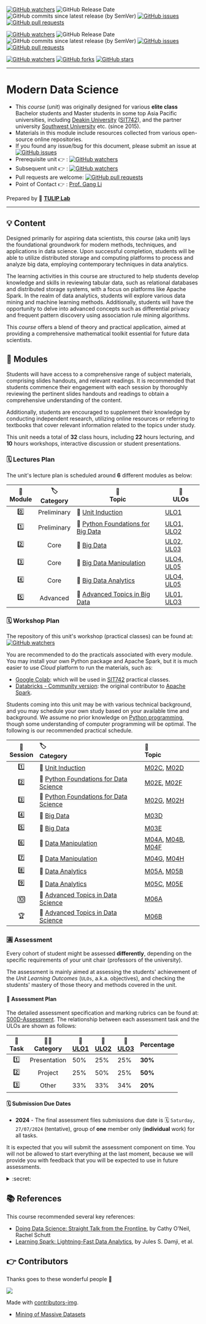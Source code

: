 [![GitHub watchers](https://img.shields.io/badge/tulip--lab-Modern--Data--Science-brightgreen?style=plastic)](https://github.com/tulip-lab/Modern-Data-Science)
![GitHub Release Date](https://img.shields.io/github/release-date/tulip-lab/Modern-Data-Science)
![GitHub commits since latest release (by SemVer)](https://img.shields.io/github/commits-since/tulip-lab/Modern-Data-Science/latest)
[![GitHub issues](https://img.shields.io/github/issues/tulip-lab/Modern-Data-Science)](https://github.com/tulip-lab/Modern-Data-Science/issues)
[![GitHub pull requests](https://img.shields.io/github/issues-pr/tulip-lab/Modern-Data-Science)](https://github.com/tulip-lab/Modern-Data-Science/pulls) 

[![GitHub watchers](https://img.shields.io/badge/tulip--lab-sit742-brightgreen?style=plastic)](https://github.com/tulip-lab/sit742)
![GitHub Release Date](https://img.shields.io/github/release-date/tulip-lab/sit742)
![GitHub commits since latest release (by SemVer)](https://img.shields.io/github/commits-since/tulip-lab/sit742/latest)
[![GitHub issues](https://img.shields.io/github/issues/tulip-lab/sit742)](https://github.com/tulip-lab/sit742/issues)
[![GitHub pull requests](https://img.shields.io/github/issues-pr/tulip-lab/sit742)](https://github.com/tulip-lab/sit742/pulls) 


[![GitHub watchers](https://img.shields.io/github/watchers/tulip-lab/sit742.svg?style=social&label=Watch)](https://GitHub.com/tulip-lab/Modern-Data-Science/watchers/)
[![GitHub forks](https://img.shields.io/github/forks/tulip-lab/sit742.svg?style=social&label=Fork)](https://GitHub.com/tulip-lab/Modern-Data-Science/network/)
[![GitHub stars](https://img.shields.io/github/stars/tulip-lab/sit742.svg?style=social&label=Star)](https://GitHub.com/tulip-lab/Modern-Data-Science/stargazers/)

----

# Modern Data Science

- This *course* (*unit*) was originally designed for various **elite class** Bachelor students and Master students in some top Asia Pacific universities, including [Deakin University](https://www.deakin.edu.au) ([SIT742](https://www.deakin.edu.au/courses/unit?unit=SIT742)), and the partner university [Southwest University](https://www.swu.edu.cn) etc. (since 2015).
- Materials in this module include resources collected from various open-source online repositories.
- If you found any issue/bug for this document, please submit an issue at [![GitHub issues](https://img.shields.io/github/issues/tulip-lab/Modern-Data-Science)](https://github.com/tulip-lab/Modern-Data-Science/issues)
- Prerequisite unit :point_right: : [![GitHub watchers](https://img.shields.io/badge/tulip--lab-Math--Foundations-brightgreen?style=plastic)](https://github.com/tulip-lab/math-foundation-for-data-scientists) 
- Subsequent unit :point_right: : [![GitHub watchers](https://img.shields.io/badge/tulip--lab-Pattern--Classification-brightgreen?style=plastic)](https://github.com/tulip-lab/pattern-classification) 
- Pull requests are welcome: [![GitHub pull requests](https://img.shields.io/github/issues-pr/tulip-lab/Modern-Data-Science)](https://github.com/tulip-lab/Modern-Data-Science/pulls) 
- Point of Contact :point_right: : [Prof. Gang Li](https://github.com/tuliplab)

Prepared by :tulip: **[TULIP Lab](https://www.tulip.org.au/members)**

---
## :bulb: Content

Designed primarily for aspiring data scientists, this *course* (aka *unit*) lays the foundational groundwork for modern methods, techniques, and applications in data science. Upon successful completion, students will be able to utilize distributed storage and computing platforms to process and analyze big data, employing contemporary techniques in data analytics.

The learning activities in this course are structured to help students develop knowledge and skills in reviewing tabular data, such as relational databases and distributed storage systems, with a focus on platforms like Apache Spark. In the realm of data analytics, students will explore various data mining and machine learning methods. Additionally, students will have the opportunity to delve into advanced concepts such as differential privacy and frequent pattern discovery using association rule mining algorithms.

This *course* offers a blend of theory and practical application, aimed at providing a comprehensive mathematical toolkit essential for future data scientists.


## :ledger: Modules

Students will have access to a comprehensive range of subject materials, comprising slides handouts, and relevant readings. It is recommended that students commence their engagement with each session by thoroughly reviewing the pertinent slides handouts and readings to obtain a comprehensive understanding of the content.

Additionally, students are encouraged to supplement their knowledge by conducting independent research, utilizing online resources or referring to textbooks that cover relevant information related to the topics under study.

This unit needs a total of **32** class hours, including **22** hours lecturing, and **10** hours workshops, interactive discussion or student presentations. 

### :spiral_calendar: Lectures Plan

The unit's lecture plan is scheduled around **6** different modules as below:

| :microscope: <br> Module  |  :label: <br> Category  | :ledger: <br> Topic |  :dart: <br> ULOs  |   
| :----: |  :---: | ------|-------|  
| :zero: | Preliminary | :book: [Unit Induction](M00-Induction/README.md) | [ULO1](M00-Induction/M00C-Logistics.md#unit-learning-outcomes) |  | Week 01 |
| :one: | Preliminary | :book: [Python Foundations for Big Data](M01-Python/README.md) | [ULO1, ULO2](M00-Induction/M00C-Logistics.md#unit-learning-outcomes) | [![GitHub watchers](https://img.shields.io/badge/SIT742-Prac--Class-orange)](LabClasses/M01-Exercises.md) | Week 01-03 |
| :two: | Core | :book: [Big Data](M02-BigData/README.md) | [UL02, UL03](M00-Induction/M00C-Logistics.md#unit-learning-outcomes) | [![GitHub watchers](https://img.shields.io/badge/SIT742-Prac--Class-orange)](LabClasses/M03-Exercises.md) | Week 04-05 |
| :three: | Core | :book: [Big Data Manipulation](M04-DataManipulation/README.md) | [ULO4, UL05](M00-Induction/M00C-Logistics.md#unit-learning-outcomes) | [![GitHub watchers](https://img.shields.io/badge/SIT742-Prac--Class-orange)](LabClasses/M04-Exercises.md)  | Week 06-07 |
| :four: | Core | :book: [Big Data Analytics](M04-DataAnalytics/README.md) | [ULO4, UL05](M00-Induction/M00C-Logistics.md#unit-learning-outcomes) | [![GitHub watchers](https://img.shields.io/badge/SIT742-Prac--Class-orange)](LabClasses/M05-Exercises.md) | Week 08-09 |
| :five: | Advanced | :book: [Advanced Topics in Big Data](M05-Advanced/README.md) | [UL01, ULO3](M00-Induction/M00C-Logistics.md#unit-learning-outcomes) |   | Week 10-11 |


### :spiral_calendar: Workshop Plan

The repository of this unit's workshop (practical classes) can be found at: 
[![GitHub watchers](https://img.shields.io/badge/tulip--lab-sit742-brightgreen?style=plastic)](https://github.com/tulip-lab/sit742) 


You are recommended to do the practicals associated with every module. You may install your own Python package and Apache Spark, but it is much easier to use *Cloud* platform to run the materials, such as:

- [Google Colab](http://colab.research.google.com): which will be used in [SIT742](https://www.deakin.edu.au/courses/unit?unit=SIT742) practical classes.
- [Databricks - Community version](https://community.cloud.databricks.com/): the original contributor to [Apache Spark](https://spark.apache.org/).


Students coming into this unit may be with various technical background, and you may schedule your own study based on your available time and background. We assume no prior knowledge on [Python programming](M01-Python/README.md), though some understanding of computer programming will be optimal. The following is our recommended practical schedule.

| :microscope: <br> Session  |  :label: <br> Category  | :ledger: <br> Topic |  
| :--: | :-- | :-- |  
| :one: | :book: [Unit Induction](M00-Induction/README.md) | [M02C](https://github.com/tulip-lab/sit742/blob/develop/Jupyter/M02-Python/M02C-DataTypes.ipynb), [M02D](https://github.com/tulip-lab/sit742/blob/develop/Jupyter/M02-Python/M02D-ControlFlow.ipynb)   |  | 
| :two: | :book: [Python Foundations for Data Science](M01-Python/README.md) | [M02E](https://github.com/tulip-lab/sit742/blob/develop/Jupyter/M02-Python/M02E-POP-OOP.ipynb), [M02F](https://github.com/tulip-lab/sit742/blob/develop/Jupyter/M02-Python/M02F-Files.ipynb) | |
| :three: | :book: [Python Foundations for Data Science](M01-Python/README.md) | [M02G](https://github.com/tulip-lab/sit742/blob/develop/Jupyter/M02-Python/M02G-AdvDataTypes.ipynb), [M02H](https://github.com/tulip-lab/sit742/blob/develop/Jupyter/M02-Python/M02H-Packages.ipynb) | [![GitHub watchers](https://img.shields.io/badge/SIT742-Prac--Class-orange)](LabClasses/M01-Exercises.md) |
| :four: | :book: [Big Data](M03-BigData/README.md) |  [M03D](https://github.com/tulip-lab/sit742/blob/develop/Jupyter/M03-BigData/M03D-DataAcquisition-I.ipynb) | |
| :five: | :book: [Big Data](M03-BigData/README.md) |  [M03E](https://github.com/tulip-lab/sit742/blob/develop/Jupyter/M03-BigData/M03E-DataAcquisition-II.ipynb) | [![GitHub watchers](https://img.shields.io/badge/SIT742-Prac--Class-orange)](LabClasses/M03-Exercises.md) | :shipit: A1 |
| :six: | :book: [Data Manipulation](M04-DataManipulation/README.md) |  [M04A](https://github.com/tulip-lab/sit742/blob/develop/Jupyter/M04-DataManipulation/M04A-DataWrangling.ipynb), [M04B](https://github.com/tulip-lab/sit742/blob/develop/Jupyter/M04-DataManipulation/M04B-EDA.ipynb), [M04F](https://github.com/tulip-lab/sit742/blob/develop/Jupyter/M04-DataManipulation/M04F-Spark.ipynb)  | |
| :seven: | :book: [Data Manipulation](M04-DataManipulation/README.md) |  [M04G](https://github.com/tulip-lab/sit742/blob/develop/Jupyter/M04-DataManipulation/M04G-SparkSQL.ipynb), [M04H](https://github.com/tulip-lab/sit742/blob/develop/Jupyter/M04-DataManipulation/M04H-CS-WordCount.ipynb) | [![GitHub watchers](https://img.shields.io/badge/SIT742-Prac--Class-orange)](LabClasses/M04-Exercises.md)
| :eight: | :book: [Data Analytics](M05-DataAnalytics/README.md) |  [M05A](https://github.com/tulip-lab/sit742/blob/develop/Jupyter/M05-DataAnalytics/M05A-TimeSeries.ipynb), [M05B](https://github.com/tulip-lab/sit742/blob/develop/Jupyter/M05-DataAnalytics/M05B-ARIMA.ipynb) | |
| :nine: | :book: [Data Analytics](M05-DataAnalytics/README.md) |  [M05C](https://github.com/tulip-lab/sit742/blob/develop/Jupyter/M05-DataAnalytics/M05C-IsolationForest.ipynb), [M05E](https://github.com/tulip-lab/sit742/blob/develop/Jupyter/M05-DataAnalytics/M05E-ARMining.ipynb) | | 
| :keycap_ten: | :book: [Advanced Topics in Data Science](M06-Advanced/README.md) |  [M06A](https://github.com/tulip-lab/sit742/blob/develop/Jupyter/M06-Advanced/M06A-IBMDP-30Seconds.ipynb) | [![GitHub watchers](https://img.shields.io/badge/SIT742-Prac--Class-orange)](LabClasses/M05-Exercises.md) | :shipit: A2 |
| :trophy: | :book: [Advanced Topics in Data Science](M06-Advanced/README.md) |  [M06B](https://github.com/tulip-lab/sit742/blob/develop/Jupyter/M06-Advanced/M06B-IBMDP-Exploration.ipynb) | | :shipit: A3 |


### :u6e80: Assessment

Every cohort of student might be assessed **differently**, depending on the specific requirements of your unit chair (professors of the university).

The assessment is mainly aimed at assessing the students' achievement of the *Unit Learning Outcomes* (`ULOs`, a.k.a. objectives), and checking the students' mastery of those theory and methods covered in the unit.

#### :book: Assessment Plan

The detailed assessment specification and marking rubrics can be found at:
[S00D-Assessment](S00-Induction/S00D-Assessment.md). The relationship between each assessment task and the ULOs are shown as follows:

| :microscope: <br> Task  |   :man_teacher: <br> Category |  :dart: <br> [ULO1](S00-Induction/S00C-Logistics.md#ULO1)  | :dart: <br> [ULO2](S00-Induction/S00C-Logistics.md#ULO2) |  :dart: <br> [ULO3](S00-Induction/S00C-Logistics.md#ULO3)  |  Percentage | 
| :----: |  :---: | ------|-------| ----- |  ----- |  
| :one: | Presentation | 50%| 25%  |   25%  | **30%** |   
| :two: | Project | 25%| 50%  |   25%  | **50%** |   
| :three: | Other | 33%| 33%  |   34%  | **20%** |   


#### :spiral_calendar: Submission Due Dates

- **2024** - The final assessment files submissions due date is :spiral_calendar: `Saturday, 27/07/2024` (tentative), group of **one** member only (**individual** work) for all tasks.

It is expected that you will submit the assessment component on time. You will not be allowed to start everything at the last moment, because we will provide you with feedback that you will be expected to use in future assessments.

<details><summary> :secret: </summary>

>If you find that you are having trouble meeting your deadlines, contact the [Unit Chair](S00-Induction/S00B-Team.md).
</details>


## :books: References

This course recommended several key references:

- [Doing Data Science: Straight Talk from the Frontline](https://www.amazon.com.au/Doing-Data-Science-Straight-Frontline-ebook/dp/B00FRSNHDC), by Cathy O'Neil, Rachel Schutt
- [Learning Spark: Lightning-Fast Data Analytics](https://www.amazon.com.au/Learning-Spark-Lightning-Fast-Data-Analytics-ebook/dp/B08F9WVFCT/ref=sr_1_1?crid=2LJKCWLTUEPRW&dib=eyJ2IjoiMSJ9.g-CZRop5dPTITKwLvwnDWFD4EqeBs_7DeSIeeOwV98x8CuqARpIHlxP9yHuwpejIdRLBkX_dcxYUrcperP0aIAwiwGhpAeFGBjZnrPU6eWy_h667LtGPQZh0-EuBSdQWLT9XikdJwfeXkuSOCvgbtBOD4kR8ZMKQ1OFuSkOf_DZgrGMW9ohIJvJVTKHof69MA_w3FWcV2dCsQBiw-WcR0jESsrt9JTQ9woAdgele94w.orIyTBagx3k6ZPYVU82NqF5Nzn2cbA_V54LKpmCl9Q0&dib_tag=se&keywords=learning+spark&s=digital-text&sprefix=learning+spar,digital-text,417&sr=1-1), by Jules S. Damji,  et al.

## :point_right: Contributors 

Thanks goes to these wonderful people :tulip:  


<a href="https://github.com/tulip-lab/sit742/graphs/contributors">
  <img src="https://contrib.rocks/image?repo=tulip-lab/sit742" />
</a>


Made with [contributors-img](https://contrib.rocks).

- [Mining of Massive Datasets](http://www.mmds.org/)

